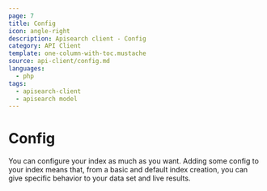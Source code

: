```yaml
---
page: 7
title: Config
icon: angle-right
description: Apisearch client - Config
category: API Client
template: one-column-with-toc.mustache
source: api-client/config.md
languages: 
  - php
tags:
  - apisearch-client
  - apisearch model
---
```


# Config

You can configure your index as much as you want. Adding some config to your
index means that, from a basic and default index creation, you can give specific
behavior to your data set and live results.

